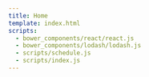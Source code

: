 ```yaml
---
title: Home
template: index.html
scripts:
  - bower_components/react/react.js
  - bower_components/lodash/lodash.js
  - scripts/schedule.js
  - scripts/index.js
---
```

